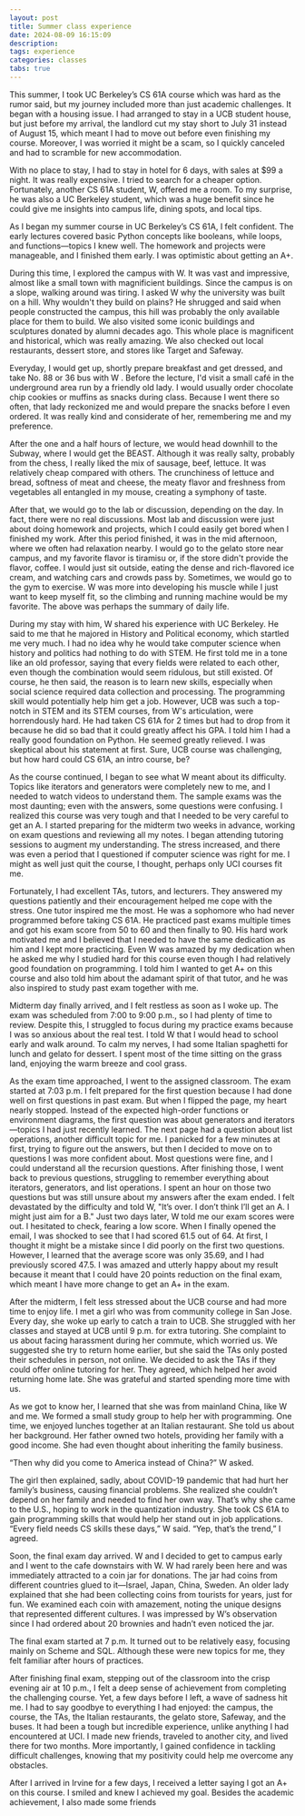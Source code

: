 ```yaml
---
layout: post
title: Summer class experience
date: 2024-08-09 16:15:09
description: 
tags: experience
categories: classes
tabs: true
---
```


This summer, I took UC Berkeley’s CS 61A course which was hard as the rumor said, but my journey included more than just academic challenges. It began with a housing issue. I had arranged to stay in a UCB student house, but just before my arrival, the landlord cut my stay short to July 31 instead of August 15, which meant I had to move out before even finishing my course. Moreover, I was worried it might be a scam, so I quickly canceled and had to scramble for new accommodation.

With no place to stay, I had to stay in hotel for 6 days, with sales at $99 a night. It was really expensive. I tried to search for a cheaper option. Fortunately, another CS 61A student, W, offered me a room. To my surprise, he was also a UC Berkeley student, which was a huge benefit since he could give me insights into campus life, dining spots, and local tips.

As I began my summer course in UC Berkeley’s CS 61A, I felt confident. The early lectures covered basic Python concepts like booleans, while loops, and functions—topics I knew well. The homework and projects were manageable, and I finished them early. I was optimistic about getting an A+.

During this time, I explored the campus with W. It was vast and impressive, almost like a small town with magnificient buildings. Since the campus is on a slope, walking around was tiring. I asked W why the university was built on a hill. Why wouldn't they build on plains? He shrugged and said when people constructed the campus, this hill was probably the only available place for them to build. We also visited some iconic buildings and sculptures donated by alumni decades ago. This whole place is magnificent and historical, which was really amazing. We also checked out local restaurants, dessert store, and stores like Target and Safeway. 

Everyday, I would get up, shortly prepare breakfast and get dressed, and take No. 88 or 36 bus with W . Before the lecture, I'd visit a small café in the underground area run by a friendly old lady. I would usually order chocolate chip cookies or muffins as snacks during class. Because I went there so often, that lady reckonized me and would prepare the snacks before I even ordered. It was really kind and considerate of her, remembering me and my preference. 

After the one and a half hours of lecture, we would head downhill to the Subway, where I would get the BEAST. Although it was really salty, probably from the chess, I really liked the mix of sausage, beef, lettuce. It was relatively cheap compared with others. The crunchiness of lettuce and bread, softness of meat and cheese, the meaty flavor and freshness from vegetables all entangled in my mouse, creating a symphony of taste. 

After that, we would go to the lab or discussion, depending on the day. In fact, there were no real discussions. Most lab and discussion were just about doing homework and projects, which I could easily get bored when I finished my work. After this period finished, it was in the mid afternoon, where we often had relaxation nearby. I would go to the gelato store near campus, and my favorite flavor is tiramisu or, if the store didn't provide the flavor, coffee. I would just sit outside, eating the dense and rich-flavored ice cream, and watching cars and crowds pass by. Sometimes, we would go to the gym to exercise. W was more into developing his muscle while I just want to keep myself fit, so the climbing and running machine would be my favorite. The above was perhaps the summary of daily life.

During my stay with him, W shared his experience with UC Berkeley. He said to me that he majored in History and Political economy, which startled me very much. I had no idea why he would take computer science when history and politics had nothing to do with STEM. He first told me in a tone like an old professor, saying that every fields were related to each other, even though the combination would seem ridulous, but still existed. Of course, he then said, the reason is to learn new skills, especially when social science required data collection and processing. The programming skill would potentially help him get a job. However, UCB was such a top-notch in STEM and its STEM courses, from W's articulation, were horrendously hard. He had taken CS 61A for 2 times but had to drop from it because he did so bad that it could greatly affect his GPA. I told him I had a really good foundation on Python. He seemed greatly relieved. I was skeptical about his statement at first. Sure, UCB course was challenging, but how hard could CS 61A, an intro course, be?

As the course continued, I began to see what W meant about its difficulty. Topics like iterators and generators were completely new to me, and I needed to watch videos to understand them. The sample exams was the most daunting; even with the answers, some questions were confusing. I realized this course was very tough and that I needed to be very careful to get an A. I started preparing for the midterm two weeks in advance, working on exam questions and reviewing all my notes. I began attending tutoring sessions to augment my understanding. The stress increased, and there was even a period that I questioned if computer science was right for me. I might as well just quit the course, I thought, perhaps only UCI courses fit me.

Fortunately, I had excellent TAs, tutors, and lecturers. They answered my questions patiently and their encouragement helped me cope with the stress. One tutor inspired me the most. He was a sophomore who had never programmed before taking CS 61A. He practiced past exams multiple times and got his exam score from 50 to 60 and then finally to 90. His hard work motivated me and I believed that I needed to have the same dedication as him and I kept more practicing. Even W was amazed by my dedication when he asked me why I studied hard for this course even though I had relatively good foundation on programming. I told him I wanted to get A+ on this course and also told him about the adamant spirit of that tutor, and he was also inspired to study past exam together with me.

Midterm day finally arrived, and I felt restless as soon as I woke up. The exam was scheduled from 7:00 to 9:00 p.m., so I had plenty of time to review. Despite this, I struggled to focus during my practice exams because I was so anxious about the real test. I told W that I would head to school early and walk around. To calm my nerves, I had some Italian spaghetti for lunch and gelato for dessert. I spent most of the time sitting on the grass land, enjoying the warm breeze and cool grass.

As the exam time approached, I went to the assigned classroom. The exam started at 7:03 p.m. I felt prepared for the first question because I had done well on first questions in past exam. But when I flipped the page, my heart nearly stopped. Instead of the expected high-order functions or environment diagrams, the first question was about generators and iterators—topics I had just recently learned. The next page had a question about list operations, another difficult topic for me. I panicked for a few minutes at first, trying to figure out the answers, but then I decided to move on to questions I was more confident about. Most questions were fine, and I could understand all the recursion questions. After finishing those, I went back to previous questions, struggling to remember everything about iterators, generators, and list operations. I spent an hour on those two questions but was still unsure about my answers after the exam ended. I felt devastated by the difficulty and told W, "It’s over. I don’t think I’ll get an A. I might just aim for a B." Just two days later, W told me our exam scores were out. I hesitated to check, fearing a low score. When I finally opened the email, I was shocked to see that I had scored 61.5 out of 64. At first, I thought it might be a mistake since I did poorly on the first two questions. However, I learned that the average score was only 35.69, and I had previously scored 47.5. I was amazed and utterly happy about my result because it meant that I could have 20 points reduction on the final exam, which meant I have more change to get an A+ in the exam.

After the midterm, I felt less stressed about the UCB course and had more time to enjoy life. I met a girl who was from community college in San Jose. Every day, she woke up early to catch a train to UCB. She struggled with her classes and stayed at UCB until 9 p.m. for extra tutoring. She complaint to us about facing harassment during her commute, which worried us. We suggested she try to return home earlier, but she said the TAs only posted their schedules in person, not online. We decided to ask the TAs if they could offer online tutoring for her. They agreed, which helped her avoid returning home late. She was grateful and started spending more time with us.

As we got to know her, I learned that she was from mainland China, like W and me. We formed a small study group to help her with programming. One time, we enjoyed lunches together at an Italian restaurant. She told us about her background. Her father owned two hotels, providing her family with a good income. She had even thought about inheriting the family business.

“Then why did you come to America instead of China?” W asked.

The girl then explained, sadly, about COVID-19 pandemic that had hurt her family’s business, causing financial problems. She realized she couldn’t depend on her family and needed to find her own way. That’s why she came to the U.S., hoping to work in the quantization industry. She took CS 61A to gain programming skills that would help her stand out in job applications. “Every field needs CS skills these days,” W said. “Yep, that’s the trend,” I agreed.

Soon, the final exam day arrived. W and I decided to get to campus early and I went to the cafe downstairs with W. W had rarely been here and was immediately attracted to a coin jar for donations. The jar had coins from different countries glued to it—Israel, Japan, China, Sweden. An older lady explained that she had been collecting coins from tourists for years, just for fun. We examined each coin with amazement, noting the unique designs that represented different cultures. I was impressed by W’s observation since I had ordered about 20 brownies and hadn’t even noticed the jar.

The final exam started at 7 p.m. It turned out to be relatively easy, focusing mainly on Scheme and SQL. Although these were new topics for me, they felt familiar after hours of practices.

After finishing final exam, stepping out of the classroom into the crisp evening air at 10 p.m., I felt a deep sense of achievement from completing the challenging course. Yet, a few days before I left, a wave of sadness hit me. I had to say goodbye to everything I had enjoyed: the campus, the course, the TAs, the Italian restaurants, the gelato store, Safeway, and the buses. It had been a tough but incredible experience, unlike anything I had encountered at UCI. I made new friends, traveled to another city, and lived there for two months. More importantly, I gained confidence in tackling difficult challenges, knowing that my positivity could help me overcome any obstacles.

After I arrived in Irvine for a few days, I received a letter saying I got an A+ on this course. I smiled and knew I achieved my goal. Besides the academic achievement, I also made some friends
